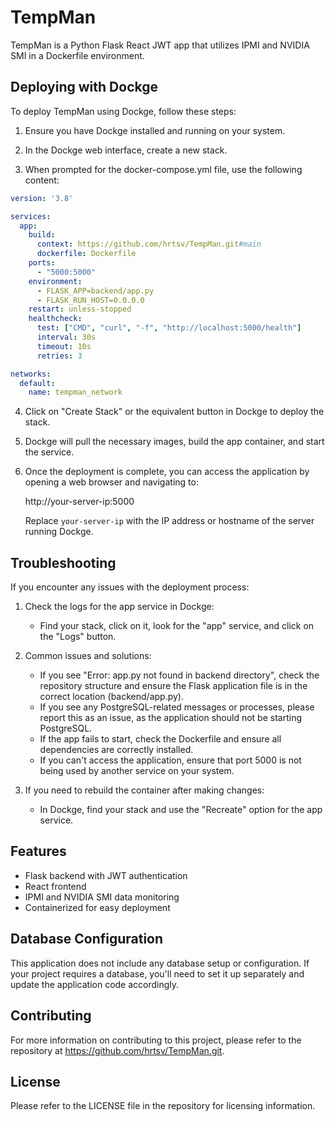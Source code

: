 # TempMan

TempMan is a Python Flask React JWT app that utilizes IPMI and NVIDIA SMI in a Dockerfile environment.

## Deploying with Dockge

To deploy TempMan using Dockge, follow these steps:

1. Ensure you have Dockge installed and running on your system.

2. In the Dockge web interface, create a new stack.

3. When prompted for the docker-compose.yml file, use the following content:

```yaml
version: '3.8'

services:
  app:
    build:
      context: https://github.com/hrtsv/TempMan.git#main
      dockerfile: Dockerfile
    ports:
      - "5000:5000"
    environment:
      - FLASK_APP=backend/app.py
      - FLASK_RUN_HOST=0.0.0.0
    restart: unless-stopped
    healthcheck:
      test: ["CMD", "curl", "-f", "http://localhost:5000/health"]
      interval: 30s
      timeout: 10s
      retries: 3

networks:
  default:
    name: tempman_network
```

4. Click on "Create Stack" or the equivalent button in Dockge to deploy the stack.

5. Dockge will pull the necessary images, build the app container, and start the service.

6. Once the deployment is complete, you can access the application by opening a web browser and navigating to:

   http://your-server-ip:5000

   Replace `your-server-ip` with the IP address or hostname of the server running Dockge.

## Troubleshooting

If you encounter any issues with the deployment process:

1. Check the logs for the app service in Dockge:
   - Find your stack, click on it, look for the "app" service, and click on the "Logs" button.

2. Common issues and solutions:
   - If you see "Error: app.py not found in backend directory", check the repository structure and ensure the Flask application file is in the correct location (backend/app.py).
   - If you see any PostgreSQL-related messages or processes, please report this as an issue, as the application should not be starting PostgreSQL.
   - If the app fails to start, check the Dockerfile and ensure all dependencies are correctly installed.
   - If you can't access the application, ensure that port 5000 is not being used by another service on your system.

3. If you need to rebuild the container after making changes:
   - In Dockge, find your stack and use the "Recreate" option for the app service.

## Features

- Flask backend with JWT authentication
- React frontend
- IPMI and NVIDIA SMI data monitoring
- Containerized for easy deployment

## Database Configuration

This application does not include any database setup or configuration. If your project requires a database, you'll need to set it up separately and update the application code accordingly.

## Contributing

For more information on contributing to this project, please refer to the repository at https://github.com/hrtsv/TempMan.git.

## License

Please refer to the LICENSE file in the repository for licensing information.
